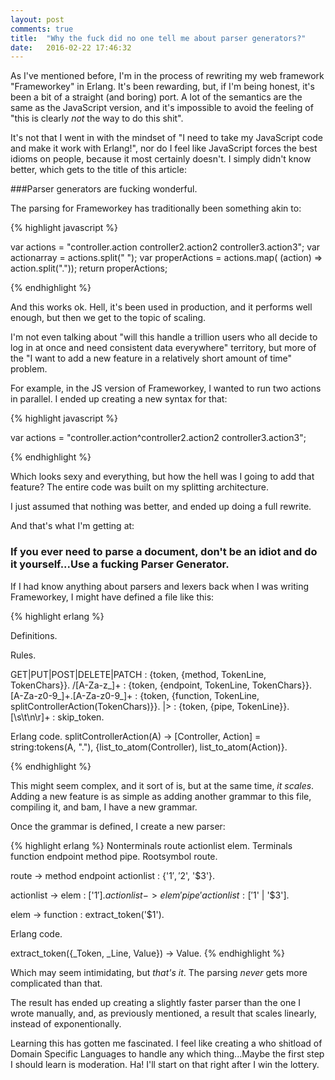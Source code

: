 ```yaml
---
layout: post
comments: true
title:  "Why the fuck did no one tell me about parser generators?"
date:   2016-02-22 17:46:32
---
```



As I've mentioned before, I'm in the process of rewriting my web framework "Frameworkey" in Erlang.  It's been rewarding, but, if I'm being honest, it's been a bit of a straight (and boring) port.  A lot of the semantics are the same as the JavaScript version, and it's impossible to avoid the feeling of "this is clearly *not* the way to do this shit". 

It's not that I went in with the mindset of "I need to take my JavaScript code and make it work with Erlang!", nor do I feel like JavaScript forces the best idioms on people, because it most certainly doesn't. I simply didn't know better, which gets to the title of this article:

###Parser generators are fucking wonderful.

The parsing for Frameworkey has traditionally been something akin to:

{% highlight javascript %}

var actions = "controller.action controller2.action2 controller3.action3";
var actionarray = actions.split(" ");
var properActions = actions.map( (action) => action.split("."));
return properActions;

{% endhighlight %}


And this works ok.   Hell, it's been used in production, and it performs well enough, but then we get to the topic of scaling.

I'm not even talking about "will this handle a trillion users who all decide to log in at once and need consistent data everywhere" territory, but more of the "I want to add a new feature in a relatively short amount of time" problem. 

For example, in the JS version of Frameworkey, I wanted to run two actions in parallel.  I ended up creating a new syntax for that:

{% highlight javascript %}

var actions = "controller.action^controller2.action2 controller3.action3";

{% endhighlight %}

Which looks sexy and everything, but how the hell was I going to add that feature?  The entire code was built on my splitting architecture.

I just assumed that nothing was better, and ended up doing a full rewrite. 

And that's what I'm getting at:

### If you ever need to parse a document, don't be an idiot and do it yourself...Use a fucking Parser Generator.

If I had know anything about parsers and lexers back when I was writing Frameworkey, I might have defined a file like this:

{% highlight erlang %}

Definitions.

Rules.

GET|PUT|POST|DELETE|PATCH : {token, {method, TokenLine, TokenChars}}.
/[A-Za-z_]+ : {token, {endpoint, TokenLine, TokenChars}}.
[A-Za-z0-9_]+\.[A-Za-z0-9_]+ : {token, {function, TokenLine, splitControllerAction(TokenChars)}}.
\|\>  : {token, {pipe, TokenLine}}.
[\s\t\n\r]+ : skip_token.

Erlang code.
splitControllerAction(A) ->
[Controller, Action] = string:tokens(A, "."),
   {list_to_atom(Controller), list_to_atom(Action)}.


{% endhighlight %}


This might seem complex, and it sort of is, but at the same time, *it scales*.  Adding a new feature is as simple as adding another grammar to this file, compiling it, and bam, I have a new grammar.

Once the grammar is defined, I create a new parser: 


{% highlight erlang %}
Nonterminals route actionlist elem.
Terminals function endpoint method pipe.
Rootsymbol route.

route -> method endpoint actionlist : {'$1', '$2', '$3'}.

actionlist -> elem : ['$1'].
actionlist -> elem 'pipe' actionlist : ['$1' | '$3'].

elem -> function : extract_token('$1').



Erlang code.

extract_token({_Token, _Line, Value}) -> Value.
{% endhighlight %}


Which may seem intimidating, but *that's it*.  The parsing *never* gets more complicated than that.

The result has ended up creating a slightly faster parser than the one I wrote manually, and, as previously mentioned, a result that scales linearly, instead of exponentionally.

Learning this has gotten me fascinated.  I feel like creating a who shitload of Domain Specific Languages to handle any which thing...Maybe the first step I should learn is moderation.  Ha!  I'll start on that right after I win the lottery. 
